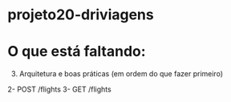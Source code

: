 # projeto20-driviagens

# O que está faltando:

3. Arquitetura e boas práticas 
(em ordem do que fazer primeiro)

2- POST /flights
3- GET /flights
